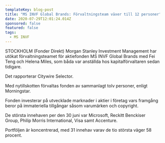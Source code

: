 ```yaml
---
templateKey: blog-post
title: "MS INVF Global Brands: Förvaltningsteam växer till 12 personer"
date: 2020-07-29T12:01:24.014Z
sponsored: false
featured: false
tags:
  - MS INVF
---
```

STOCKHOLM (Fonder Direkt) Morgan Stanley Investment Management har utökat förvaltningsteamet för aktiefonden MS INVF Global Brands med Fei Teng och Helena Miles, som båda var anställda hos kapitalförvaltaren sedan tidigare.

Det rapporterar Citywire Selector.

Med nytillskotten förvaltas fonden av sammanlagt tolv personer, enligt Morningstar.

Fonden investerar på utvecklade marknader i aktier i företag vars framgång beror på immateriella tillgångar såsom varumärken och copyright.

De största innehaven per den 30 juni var Microsoft, Reckitt Benckiser Group, Philip Morris International, Visa samt Accenture.

Portföljen är koncentrerad, med 31 innehav varav de tio största väger 58 procent.